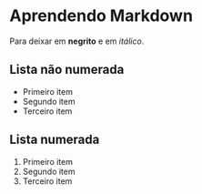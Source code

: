 # Aprendendo Markdown

Para deixar em **negrito** e em *itálico*.

## Lista não numerada

- Primeiro item
- Segundo item
- Terceiro item

## Lista numerada

1. Primeiro item
2. Segundo item
3. Terceiro item